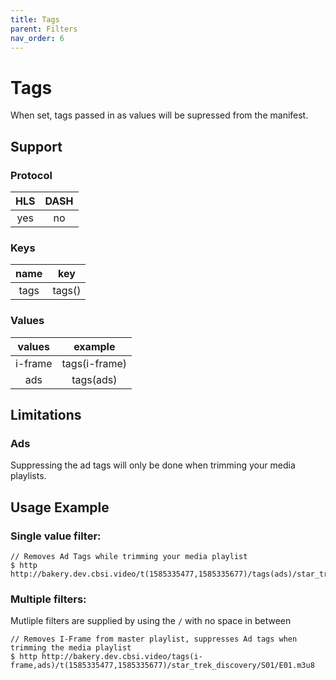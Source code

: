 ```yaml
---
title: Tags
parent: Filters
nav_order: 6
---
```


# Tags
When set, tags passed in as values will be supressed from the manifest.

## Support

### Protocol

HLS | DASH |
:--:|:----:|
yes | no   |

### Keys

| name    | key    |
|:-------:|:------:|
| tags    | tags() |

### Values

| values  | example       |
|:-------:|:-------------:|
| i-frame | tags(i-frame) |
| ads     | tags(ads)     |

## Limitations
### Ads
Suppressing the ad tags will only be done when trimming your media playlists. 

## Usage Example 
### Single value filter:

    // Removes Ad Tags while trimming your media playlist
    $ http http://bakery.dev.cbsi.video/t(1585335477,1585335677)/tags(ads)/star_trek_discovery/S01/E01.m3u8

### Multiple filters:
Mutliple filters are supplied by using the `/` with no space in between

    // Removes I-Frame from master playlist, suppresses Ad tags when trimming the media playlist
    $ http http://bakery.dev.cbsi.video/tags(i-frame,ads)/t(1585335477,1585335677)/star_trek_discovery/S01/E01.m3u8

